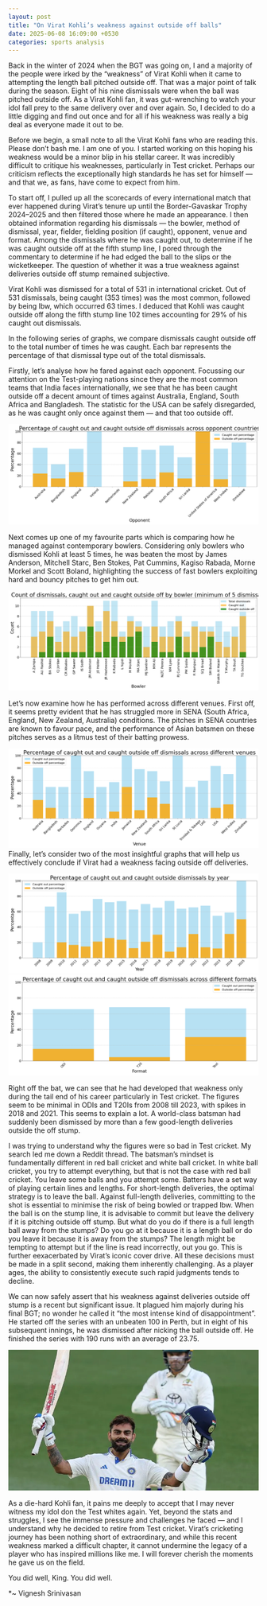 ```yaml
---
layout: post
title: "On Virat Kohli’s weakness against outside off balls"
date: 2025-06-08 16:09:00 +0530
categories: sports analysis
---
```


Back in the winter of 2024 when the BGT was going on, I and a majority of the people were irked by the “weakness” of Virat Kohli when it came to attempting the length ball pitched outside off. That was a major point of talk during the season. Eight of his nine dismissals were when the ball was pitched outside off. As a Virat Kohli fan, it was gut-wrenching to watch your idol fall prey to the same delivery over and over again. So, I decided to do a little digging and find out once and for all if his weakness was really a big deal as everyone made it out to be.

Before we begin, a small note to all the Virat Kohli fans who are reading this. Please don’t bash me. I am one of you. I started working on this hoping his weakness would be a minor blip in his stellar career. It was incredibly difficult to critique his weaknesses, particularly in Test cricket. Perhaps our criticism reflects the exceptionally high standards he has set for himself — and that we, as fans, have come to expect from him.

To start off, I pulled up all the scorecards of every international match that ever happened during Virat’s tenure up until the Border-Gavaskar Trophy 2024–2025 and then filtered those where he made an appearance. I then obtained information regarding his dismissals — the bowler, method of dismissal, year, fielder, fielding position (if caught), opponent, venue and format. Among the dismissals where he was caught out, to determine if he was caught outside off at the fifth stump line, I pored through the commentary to determine if he had edged the ball to the slips or the wicketkeeper. The question of whether it was a true weakness against deliveries outside off stump remained subjective.

Virat Kohli was dismissed for a total of 531 in international cricket. Out of 531 dismissals, being caught (353 times) was the most common, followed by being lbw, which occurred 63 times. I deduced that Kohli was caught outside off along the fifth stump line 102 times accounting for 29% of his caught out dismissals.

In the following series of graphs, we compare dismissals caught outside off to the total number of times he was caught. Each bar represents the percentage of that dismissal type out of the total dismissals.

Firstly, let’s analyse how he fared against each opponent. Focussing our attention on the Test-playing nations since they are the most common teams that India faces internationally, we see that he has been caught outside off a decent amount of times against Australia, England, South Africa and Bangladesh. The statistic for the USA can be safely disregarded, as he was caught only once against them — and that too outside off.

![](../_site/assets/v_kohli_analysis/Opponent.png)

Next comes up one of my favourite parts which is comparing how he managed against contemporary bowlers. Considering only bowlers who dismissed Kohli at least 5 times, he was beaten the most by James Anderson, Mitchell Starc, Ben Stokes, Pat Cummins, Kagiso Rabada, Morne Morkel and Scott Boland, highlighting the success of fast bowlers exploiting hard and bouncy pitches to get him out.

![](../_site/assets/v_kohli_analysis/Bowler.png)

Let’s now examine how he has performed across different venues. First off, it seems pretty evident that he has struggled more in SENA (South Africa, England, New Zealand, Australia) conditions. The pitches in SENA countries are known to favour pace, and the performance of Asian batsmen on these pitches serves as a litmus test of their batting prowess.

![](../_site/assets/v_kohli_analysis/Venue.png)
Finally, let’s consider two of the most insightful graphs that will help us effectively conclude if Virat had a weakness facing outside off deliveries.

![](../_site/assets/v_kohli_analysis/Year.png)
![](../_site/assets/v_kohli_analysis/Format.png)

Right off the bat, we can see that he had developed that weakness only during the tail end of his career particularly in Test cricket. The figures seem to be minimal in ODIs and T20Is from 2008 till 2023, with spikes in 2018 and 2021. This seems to explain a lot. A world-class batsman had suddenly been dismissed by more than a few good-length deliveries outside the off stump.

I was trying to understand why the figures were so bad in Test cricket. My search led me down a Reddit thread. The batsman’s mindset is fundamentally different in red ball cricket and white ball cricket. In white ball cricket, you try to attempt everything, but that is not the case with red ball cricket. You leave some balls and you attempt some. Batters have a set way of playing certain lines and lengths. For short-length deliveries, the optimal strategy is to leave the ball. Against full-length deliveries, committing to the shot is essential to minimise the risk of being bowled or trapped lbw. When the ball is on the stump line, it is advisable to commit but leave the delivery if it is pitching outside off stump. But what do you do if there is a full length ball away from the stumps? Do you go at it because it is a length ball or do you leave it because it is away from the stumps? The length might be tempting to attempt but if the line is read incorrectly, out you go. This is further eexacerbated by Virat’s iconic cover drive. All these decisions must be made in a split second, making them inherently challenging. As a player ages, the ability to consistently execute such rapid judgments tends to decline.

We can now safely assert that his weakness against deliveries outside off stump is a recent but significant issue. It plagued him majorly during his final BGT; no wonder he called it “the most intense kind of disappointment”. He started off the series with an unbeaten 100 in Perth, but in eight of his subsequent innings, he was dismissed after nicking the ball outside off. He finished the series with 190 runs with an average of 23.75.

![](../_site/assets/v_kohli_analysis/v_kohli.png)

As a die-hard Kohli fan, it pains me deeply to accept that I may never witness my idol don the Test whites again. Yet, beyond the stats and struggles, I see the immense pressure and challenges he faced — and I understand why he decided to retire from Test cricket. Virat’s cricketing journey has been nothing short of extraordinary, and while this recent weakness marked a difficult chapter, it cannot undermine the legacy of a player who has inspired millions like me. I will forever cherish the moments he gave us on the field.

You did well, King. You did well.

\*~ Vignesh Srinivasan
